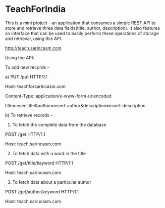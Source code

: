 TeachForIndia
=============

This is a mini project -  an application that consumes a simple REST API to store and retrieve three data fields(title, author, description). It also features an interface that can be used to easily perform these operations of storage and retrieval, using this API.

http://teach.sarincasm.com

Using the API:

To add new records - 


a) PUT /put HTTP/1.1

Host: teachforsarincasm.com

Content-Type: application/x-www-form-urlencoded

title=inser-title&author=insert-author&description=insert-description

b) To retrieve records -

1) To fetch the complete data from the database


POST /get HTTP/1.1

Host: teach.sarincasm.com
  
2) To fetch data with a word in the title


POST /get/title/keyword HTTP/1.1

Host: teach.sarincasm.com

3) To fetch data about a particular author


POST /get/author/keyword HTTP/1.1

Host: teach.sarincasm.com